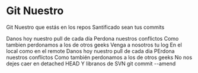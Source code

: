 # Git Nuestro

Git Nuestro que estás en los repos
Santificado sean tus commits

Danos hoy nuestro pull de cada día
Perdona nuestros conflictos
Como tambien perdonamos a los de otros geeks
Venga a nosotros tu log
En el local como en el remote
Danos hoy nuestro pull de cada dia
PErdona nuestros conflictos
Como también perdonamos a los de otros geeks
No nos dejes caer en detached HEAD
Y libranos de SVN
git commit --amend
